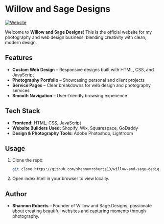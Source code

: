 # Willow and Sage Designs  

[![Website](https://img.shields.io/badge/Website-Live-brightgreen)](willowandsagedesigns.com)  

Welcome to **Willow and Sage Designs**! This is the official website for my photography and web design business, blending creativity with clean, modern design.  

## Features  

- **Custom Web Design** – Responsive designs built with HTML, CSS, and JavaScript  
- **Photography Portfolio** – Showcasing personal and client projects  
- **Service Pages** – Clear breakdowns for web design and photography services  
- **Smooth Navigation** – User-friendly browsing experience  

## Tech Stack  

- **Frontend:** HTML, CSS, JavaScript  
- **Website Builders Used:** Shopify, Wix, Squarespace, GoDaddy  
- **Design & Photography Tools:** Adobe Photoshop, Lightroom  

## Usage  

1. Clone the repo:  
   ```bash
   git clone https://github.com/shannonroberts13/willow-and-sage-designs.git
2. Open index.html in your browser to view locally.

## Author

- **Shannon Roberts** – Founder of Willow and Sage Designs, passionate about creating beautiful websites and capturing moments through photography.
